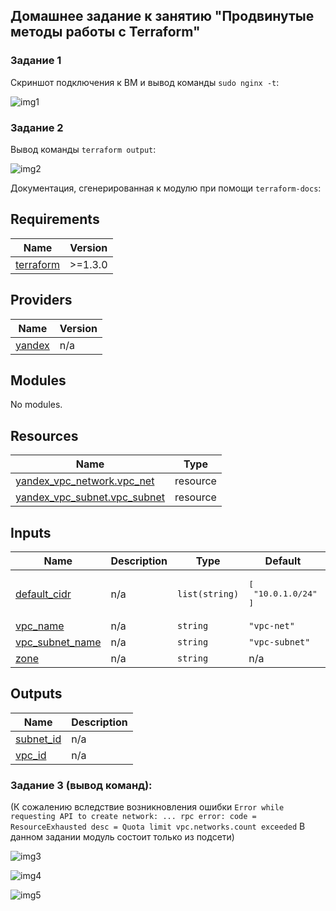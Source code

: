 ## Домашнее задание к занятию "Продвинутые методы работы с Terraform"

### Задание 1

Скриншот подключения к ВМ и вывод команды ```sudo nginx -t```:

![img1](https://github.com/Tichenko/devops-netology/assets/116817153/31e9280d-a54e-4c93-b9de-7fd60d85a9fb)


### Задание 2
Вывод команды ```terraform output```:

![img2](https://github.com/Tichenko/devops-netology/assets/116817153/958d7166-9665-432a-86de-f8ad531d412f)


Документация, сгенерированная к модулю при помощи ```terraform-docs```:

## Requirements

| Name | Version |
|------|---------|
| <a name="requirement_terraform"></a> [terraform](#requirement\_terraform) | >=1.3.0 |

## Providers

| Name | Version |
|------|---------|
| <a name="provider_yandex"></a> [yandex](#provider\_yandex) | n/a |

## Modules

No modules.

## Resources

| Name | Type |
|------|------|
| [yandex_vpc_network.vpc_net](https://registry.terraform.io/providers/yandex-cloud/yandex/latest/docs/resources/vpc_network) | resource |
| [yandex_vpc_subnet.vpc_subnet](https://registry.terraform.io/providers/yandex-cloud/yandex/latest/docs/resources/vpc_subnet) | resource |

## Inputs

| Name | Description | Type | Default | Required |
|------|-------------|------|---------|:--------:|
| <a name="input_default_cidr"></a> [default\_cidr](#input\_default\_cidr) | n/a | `list(string)` | <pre>[<br>  "10.0.1.0/24"<br>]</pre> | no |
| <a name="input_vpc_name"></a> [vpc\_name](#input\_vpc\_name) | n/a | `string` | `"vpc-net"` | no |
| <a name="input_vpc_subnet_name"></a> [vpc\_subnet\_name](#input\_vpc\_subnet\_name) | n/a | `string` | `"vpc-subnet"` | no |
| <a name="input_zone"></a> [zone](#input\_zone) | n/a | `string` | n/a | yes |

## Outputs

| Name | Description |
|------|-------------|
| <a name="output_subnet_id"></a> [subnet\_id](#output\_subnet\_id) | n/a |
| <a name="output_vpc_id"></a> [vpc\_id](#output\_vpc\_id) | n/a |


### Задание 3 (вывод команд):

(К сожалению вследствие возникновления ошибки ```Error while requesting API to create network: ... rpc error: code = ResourceExhausted desc = Quota limit vpc.networks.count exceeded``` В данном задании модуль состоит только из подсети)

![img3](https://github.com/Tichenko/devops-netology/assets/116817153/8fa29567-1419-42b0-80fc-f815dc0d4198)

![img4](https://github.com/Tichenko/devops-netology/assets/116817153/20def169-aa85-47d0-a942-a9e01e3b1b08)

![img5](https://github.com/Tichenko/devops-netology/assets/116817153/4db85d8f-e7bf-405c-9317-c1a868a555da)


